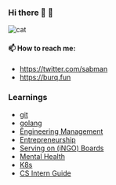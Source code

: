 ### Hi there 👋 🧐

![cat](http://cataas.com/cat/gif)

#### 📫 How to reach me: 
 - https://twitter.com/sabman 
 - https://burq.fun


### Learnings

- [git](https://gist.github.com/sabman/8e140902ee057e286f504ea39b0487a7)
- [golang](https://gist.github.com/sabman/dc989ddf742a7d0419dd4ae6d3a7d14e)
- [Engineering Management](https://gist.github.com/sabman/e8d336beba5f2cd20b9f82684a31deab)
- [Entrepreneurship](https://gist.github.com/sabman/23bfea8b38165143640e534f8375fae7)
- [Serving on (iNGO) Boards](https://gist.github.com/sabman/2d84f30404a70cb84456d05034dd7146)
- [Mental Health](https://gist.github.com/sabman/30c6de96fed9afa739905988885f4155)
- [K8s](https://gist.github.com/sabman/bb293dc91efdbd65f45a994e940baa15)
- [CS Intern Guide](https://gist.github.com/sabman/902e1434fd3334997d29840bc7114834)

<!--


#### 🔭 I’m currently
- CTO [@geografia-au](https://github.com/geografia-au)
- Co-Founder [@decision-labs](https://github.com/decision-labs)
- Serve on Risk Managment Committee of [Humanitarian OpenStreetMap Team](https://www.hotosm.org)

#### 🌱 I’m currently learning:
-  to manage tech teams better
-  to build end-to-end ML applications
-  to be brave in my thinking

#### 👯 I’m looking to collaborate on  
- Building a modern Open Source Geospatial Stack; check out the [manifesto](https://github.com/open-geodb/manifesto/blob/main/README.md)

#### 🤔 I’m looking for help with
-  Maintaining [Firebase Cloud Messeging](https://github.com/decision-labs/fcm/issues) Ruby Gem
-  Materialise the [modern Open Source Geospatial Stack](https://github.com/open-geodb/manifesto/blob/main/README.md)

#### 📫 How to reach me: 
 - https://twitter.com/sabman 
 - https://burq.fun

-->
